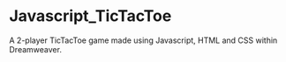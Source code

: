 # Javascript_TicTacToe
A 2-player TicTacToe game made using Javascript, HTML and CSS within Dreamweaver.
